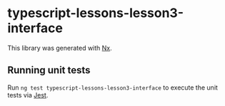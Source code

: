 # typescript-lessons-lesson3-interface

This library was generated with [Nx](https://nx.dev).

## Running unit tests

Run `ng test typescript-lessons-lesson3-interface` to execute the unit tests via [Jest](https://jestjs.io).
